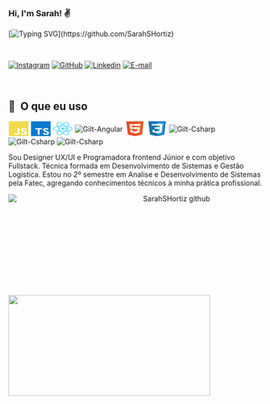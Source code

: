 ### Hi, I'm Sarah! ✌️

  [![Typing SVG](https://readme-typing-svg.herokuapp.com/?color=6474B9&size=30&center=true&vCenter=true&width=1000&lines=Olá,+eu+sou+a+Sarah!)](https://github.com/SarahSHortiz)

<br>

[![Instagram](https://img.shields.io/badge/Instagram-E4405F?style=for-the-badge&logo=instagram&logoColor=white)](https://www.instagram.com/taehortiz/)
[![GitHub](https://img.shields.io/badge/GitHub-100000?style=for-the-badge&logo=github&logoColor=white)](https://github.com/SarahSHortiz)
[![Linkedin](https://img.shields.io/badge/LinkedIn-0077B5?style=for-the-badge&logo=linkedin&logoColor=white)](https://www.linkedin.com/in/sarah-hortiz-3430131a8/)
[![E-mail](https://img.shields.io/badge/Gmail-D14836?style=for-the-badge&logo=gmail&logoColor=white)](ssantoshortizr@gmail.com)

<div style="display: inline_block "><br>
 <h2> 🚀 &nbsp;O que eu uso</h2>
  <img align="center" alt="Gilt-Js" height="30" width="40" src="https://raw.githubusercontent.com/devicons/devicon/master/icons/javascript/javascript-plain.svg">
  <img align="center" alt="Gilt-Ts" height="30" width="40" src="https://raw.githubusercontent.com/devicons/devicon/master/icons/typescript/typescript-plain.svg">
  <img align="center" alt="Gilt-React" height="30" width="40" src="https://raw.githubusercontent.com/devicons/devicon/master/icons/react/react-original.svg">
  <img align="center" alt="Gilt-Angular" height="30" width="40" src="https://cdn.jsdelivr.net/gh/devicons/devicon/icons/angularjs/angularjs-plain.svg">
  <img align="center" alt="Gilt-HTML" height="30" width="40" src="https://raw.githubusercontent.com/devicons/devicon/master/icons/html5/html5-original.svg">
  <img align="center" alt="Gilt-CSS" height="30" width="40" src="https://raw.githubusercontent.com/devicons/devicon/master/icons/css3/css3-original.svg">
  <img align="center" alt="Gilt-Csharp" height="30" width="40" src="https://cdn.jsdelivr.net/gh/devicons/devicon/icons/java/java-original.svg">
  <img align="center" alt="Gilt-Csharp" height="40" width="40" src="https://growiz.com.br/wp-content/uploads/2020/08/kisspng-c-programming-language-logo-microsoft-visual-stud-atlas-portfolio-5b899192d7c600.1628571115357423548838.png">
  <img align="center" alt="Gilt-Csharp" height="40" width="80" src="https://www.ibm.com/content/dam/adobe-cms/instana/media_logo/dotnetCore.component.complex-narrative-xl.ts=1690481702068.png/content/adobe-cms/us/en/products/instana/supported-technologies/dotnet-core-monitoring/_jcr_content/root/table_of_contents/body/content_section_styled/content-section-body/complex_narrative/logoimage">


  
</div>

<p align="left"> 
 Sou Designer UX/UI e Programadora frontend Júnior e com objetivo Fullstack. Técnica formada em Desenvolvimento de Sistemas e Gestão Logística. Estou no 2º semestre em Analise e Desenvolvimento de Sistemas pela Fatec, agregando conhecimentos técnicos à minha prática profissional.
</p>

<div align="right">
    <img width="400px" height="200px" align="left" src="https://github-readme-stats.vercel.app/api?username=SarahSHortiz&show_icons=true&count_private=true&hide_border=true&title_color=6474B9&icon_color=6474B9&text_color=937CD5&bg_color=0a0c10&hide=contribs&thme=transparent&include_all_commits=true&rank_icon=github" alt="SarahSHortiz github" />
    <img width="400px" height="200px" align="left" src="https://github-readme-stats.vercel.app/api/top-langs/?username=SarahSHortiz&layout=compact&hide_border=true&title_color=6474B9&text_color=937CD5&bg_color=0a0c10&thme=transparent" />
</div>
